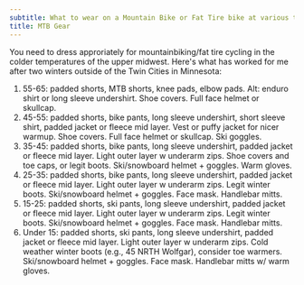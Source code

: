 ```yaml
---
subtitle: What to wear on a Mountain Bike or Fat Tire bike at various temperatures
title: MTB Gear
---
```



You need to dress approriately for mountainbiking/fat tire cycling in the colder temperatures of the upper midwest. Here's what has worked for me after two winters outside of the Twin Cities in Minnesota: 


1. 55-65: padded shorts, MTB shorts, knee pads, elbow pads. Alt: enduro shirt or long sleeve undershirt. Shoe covers. Full face helmet or skullcap. 
2. 45-55: padded shorts, bike pants, long sleeve undershirt, short sleeve shirt, padded jacket or fleece mid layer. Vest or puffy jacket for nicer warmup. Shoe covers. Full face helmet or skullcap. Ski goggles. 
3. 35-45: padded shorts, bike pants, long sleeve undershirt, padded jacket or fleece mid layer. Light outer layer w underarm zips. Shoe covers and toe caps, or legit boots. Ski/snowboard helmet + goggles. Warm gloves. 
4. 25-35: padded shorts, bike pants, long sleeve undershirt, padded jacket or fleece mid layer. Light outer layer w underarm zips. Legit winter boots. Ski/snowboard helmet + goggles. Face mask. Handlebar mitts. 
5. 15-25: padded shorts, ski pants, long sleeve undershirt, padded jacket or fleece mid layer. Light outer layer w underarm zips. Legit winter boots. Ski/snowboard helmet + goggles. Face mask. Handlebar mitts. 
6. Under 15: padded shorts, ski pants, long sleeve undershirt, padded jacket or fleece mid layer. Light outer layer w underarm zips. Cold weather winter boots (e.g., 45 NRTH Wolfgar), consider toe warmers. Ski/snowboard helmet + goggles. Face mask. Handlebar mitts w/ warm gloves. 
